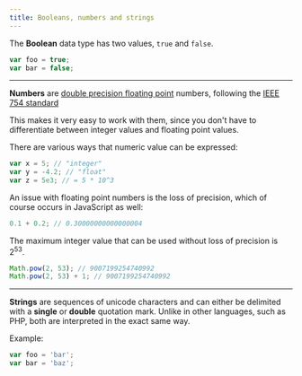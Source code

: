 ```yaml
---
title: Booleans, numbers and strings
---
```


The **Boolean** data type has two values, `true` and `false`.

```js
var foo = true;
var bar = false;
```

---

**Numbers** are [double precision floating point][float] numbers, following the
[IEEE 754 standard][ieee754]

This makes it very easy to work with them, since you don't have to
differentiate between integer values and floating point values.

There are various ways that numeric value can be expressed:

```javascript
var x = 5; // "integer"
var y = -4.2; // "float"
var z = 5e3; // = 5 * 10^3
```

An issue with floating point numbers is the loss of precision, which of course
occurs in JavaScript as well:

```javascript
0.1 + 0.2; // 0.30000000000000004
```

The maximum integer value that can be used without loss of precision is
2<sup>53</sup>.

```javascript
Math.pow(2, 53); // 9007199254740992
Math.pow(2, 53) + 1; // 9007199254740992
```

---

**Strings** are sequences of unicode characters and can either be delimited with
a **single** or **double** quotation mark. Unlike in other languages, such as PHP,
both are interpreted in the exact same way.

Example:

```javascript
var foo = 'bar';
var bar = 'baz';
```

[float]: http://en.wikipedia.org/wiki/Double-precision_floating-point_format
[ieee754]: http://en.wikipedia.org/wiki/IEEE_floating_point
